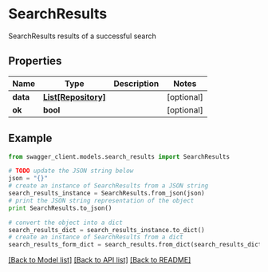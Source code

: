 # SearchResults

SearchResults results of a successful search

## Properties
Name | Type | Description | Notes
------------ | ------------- | ------------- | -------------
**data** | [**List[Repository]**](Repository.md) |  | [optional] 
**ok** | **bool** |  | [optional] 

## Example

```python
from swagger_client.models.search_results import SearchResults

# TODO update the JSON string below
json = "{}"
# create an instance of SearchResults from a JSON string
search_results_instance = SearchResults.from_json(json)
# print the JSON string representation of the object
print SearchResults.to_json()

# convert the object into a dict
search_results_dict = search_results_instance.to_dict()
# create an instance of SearchResults from a dict
search_results_form_dict = search_results.from_dict(search_results_dict)
```
[[Back to Model list]](../README.md#documentation-for-models) [[Back to API list]](../README.md#documentation-for-api-endpoints) [[Back to README]](../README.md)


